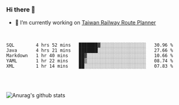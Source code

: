 ### Hi there 👋

- 🔭 I’m currently working on [Taiwan Railway Route Planner](https://github.com/Taiwan-Railway-Route-Planner)

<br/>

<!--START_SECTION:waka-->
```text
SQL        4 hrs 52 mins   ███████▓░░░░░░░░░░░░░░░░░   30.96 % 
Java       4 hrs 21 mins   ███████░░░░░░░░░░░░░░░░░░   27.66 % 
Markdown   1 hr 40 mins    ██▓░░░░░░░░░░░░░░░░░░░░░░   10.66 % 
YAML       1 hr 22 mins    ██▒░░░░░░░░░░░░░░░░░░░░░░   08.74 % 
XML        1 hr 14 mins    ██░░░░░░░░░░░░░░░░░░░░░░░   07.83 % 
```
<!--END_SECTION:waka-->

<br/>
<br/>

![Anurag's github stats](https://github-readme-stats.vercel.app/api?username=DepickereSven&show_icons=true&theme=tokyonight)



<!--
**DepickereSven/DepickereSven** is a ✨ _special_ ✨ repository because its `README.md` (this file) appears on your GitHub profile.

Here are some ideas to get you started:

- 🔭 I’m currently working on ...
- 🌱 I’m currently learning ...
- 👯 I’m looking to collaborate on ...
- 🤔 I’m looking for help with ...
- 💬 Ask me about ...
- 📫 How to reach me: ...
- 😄 Pronouns: ...
- ⚡ Fun fact: ...
-->
